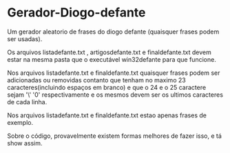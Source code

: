 # Gerador-Diogo-defante
Um gerador aleatorio de frases do diogo defante (quaisquer frases podem ser usadas).

  Os arquivos listadefante.txt , artigosdefante.txt e finaldefante.txt devem estar na mesma pasta que o executável win32defante para que funcione.
  
  Nos arquivos listadefante.txt e finaldefante.txt quaisquer frases podem ser adicionadas ou removidas contanto que tenham no maximo 23 caracteres(incluindo espaços em branco) e que o 24 e o 25 caractere sejam '\\'  '0' respectivamente e os mesmos devem ser os ultimos caracteres de cada linha.
  
  Nos arquivos listadefante.txt e finaldefante.txt estao apenas frases de exemplo.
  
  Sobre o código, provavelmente existem formas melhores de fazer isso, e tá show assim.
